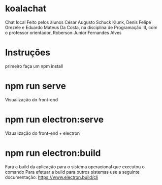 # koalachat
Chat local
Feito pelos alunos César Augusto Schuck Klunk, Denis Felipe Grezele e Eduardo Mateus Da Costa,
na disciplina de Programação III, 
com o professor orientador, Roberson Junior Fernandes Alves

# Instruções
primeiro faça um npm install

# npm run serve
Visualização do front-end

# npm run electron:serve
Vizualização do front-end + electron

# npm run electron:build
Fará a build da aplicação para o sistema operacional que executou o comando
Para efetuar a build para outros sistemas use a seguinte documentação: https://www.electron.build/cli
